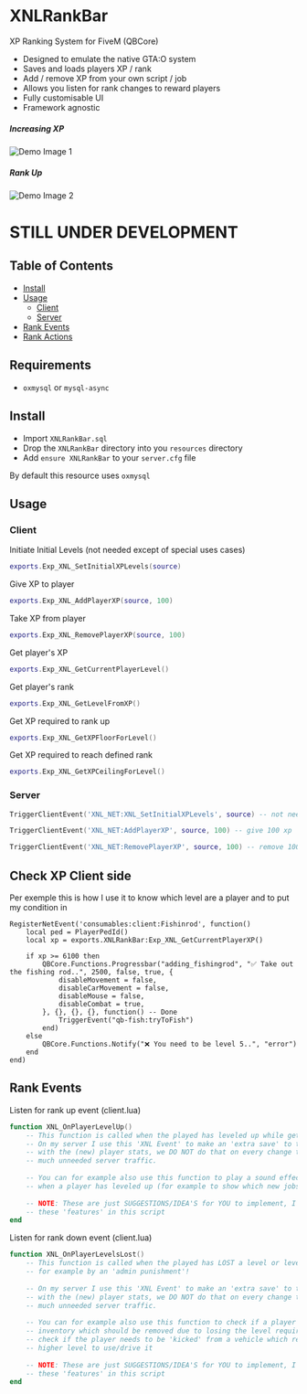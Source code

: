 # XNLRankBar
XP Ranking System for FiveM (QBCore)


* Designed to emulate the native GTA:O system
* Saves and loads players XP / rank
* Add / remove XP from your own script / job
* Allows you listen for rank changes to reward players
* Fully customisable UI
* Framework agnostic


##### Increasing XP

![Demo Image 1](https://i.imgur.com/CpACt9s.gif)

##### Rank Up

![Demo Image 2](https://i.imgur.com/uNPRGo5.gif)

# STILL UNDER DEVELOPMENT

## Table of Contents
- [Install](#install)
- [Usage](#usage)
  * [Client](#client)
  * [Server](#server)
- [Rank Events](#rank-events)
- [Rank Actions](#rank-actions)

## Requirements
* `oxmysql` or `mysql-async`
 
## Install
* Import `XNLRankBar.sql`
* Drop the `XNLRankBar` directory into you `resources` directory
* Add `ensure XNLRankBar` to your `server.cfg` file

By default this resource uses `oxmysql`

## Usage

### Client
Initiate Initial Levels (not needed except of special uses cases)
```lua
exports.Exp_XNL_SetInitialXPLevels(source)
```

Give XP to player
```lua
exports.Exp_XNL_AddPlayerXP(source, 100)
```

Take XP from player
```lua
exports.Exp_XNL_RemovePlayerXP(source, 100)
```

Get player's XP
```lua
exports.Exp_XNL_GetCurrentPlayerLevel()
```

Get player's rank
```lua
exports.Exp_XNL_GetLevelFromXP()
```

Get XP required to rank up
```lua
exports.Exp_XNL_GetXPFloorForLevel()
```

Get XP required to reach defined rank
```lua
exports.Exp_XNL_GetXPCeilingForLevel()
```

### Server
```lua
TriggerClientEvent('XNL_NET:XNL_SetInitialXPLevels', source) -- not needed instead of special uses cases

TriggerClientEvent('XNL_NET:AddPlayerXP', source, 100) -- give 100 xp

TriggerClientEvent('XNL_NET:RemovePlayerXP', source, 100) -- remove 100 xp
```

## Check XP Client side
Per exemple this is how I use it to know which level are a player and to put my condition in 
```
RegisterNetEvent('consumables:client:Fishinrod', function()
    local ped = PlayerPedId()
	local xp = exports.XNLRankBar:Exp_XNL_GetCurrentPlayerXP()
	
	if xp >= 6100 then
        QBCore.Functions.Progressbar("adding_fishingrod", "✅ Take out the fishing rod..", 2500, false, true, {
            disableMovement = false,
            disableCarMovement = false,
            disableMouse = false,
            disableCombat = true,
        }, {}, {}, {}, function() -- Done
			TriggerEvent("qb-fish:tryToFish")
        end)
    else
        QBCore.Functions.Notify("❌ You need to be level 5..", "error")
    end
end)
```

## Rank Events

Listen for rank up event (client.lua)
```lua
function XNL_OnPlayerLevelUp()
	-- This function is called when the played has leveled up while getting the XP
	-- On my server I use this 'XNL Event' to make an 'extra save' to the database
	-- with the (new) player stats, we DO NOT do that on every change to prevent to
	-- much unneeded server traffic.
	
	-- You can for example also use this function to play a sound effect or show a pop up
	-- when a player has leveled up (for example to show which new jobs became availible)
	
	-- NOTE: These are just SUGGESTIONS/IDEA'S for YOU to implement, I have NOT included
	-- these 'features' in this script
end
```

Listen for rank down event (client.lua)
```lua
function XNL_OnPlayerLevelsLost()
	-- This function is called when the played has LOST a level or levels while losing XP
	-- for example by an 'admin punishment'!
	
	-- On my server I use this 'XNL Event' to make an 'extra save' to the database
	-- with the (new) player stats, we DO NOT do that on every change to prevent to
	-- much unneeded server traffic.
	
	-- You can for example also use this function to check if a player has a weapon in his/here
	-- inventory which should be removed due to losing the level required for it, or for example
	-- check if the player needs to be 'kicked' from a vehicle which requires his previously 
	-- higher level to use/drive it
	
	-- NOTE: These are just SUGGESTIONS/IDEA'S for YOU to implement, I have NOT included
	-- these 'features' in this script
end
```
